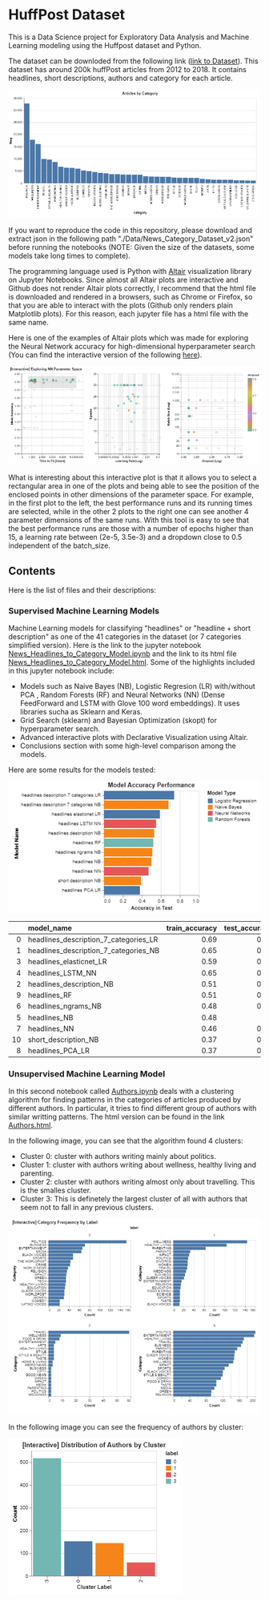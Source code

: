 # HuffPost Dataset

This is a Data Science project for Exploratory Data Analysis and Machine Learning modeling using the Huffpost dataset and Python. 

The dataset can be downloded from the following link ([link to Dataset](https://www.kaggle.com/rmisra/news-category-dataset)). This dataset has around 200k huffPost articles from 2012 to 2018. It contains headlines, short descriptions, authors and category for each article.

![Frequency by Category](./imgs/FreqByCategory.PNG)

If you want to reproduce the code in this repository, please download and extract json in the following path "./Data/News_Category_Dataset_v2.json" before running the notebooks (NOTE: Given the size of the datasets, some models take long times to complete).

The programming language used is Python with [Altair](https://altair-viz.github.io/) visualization library on Jupyter Notebooks. Since almost all Altair plots are interactive and Github does not render Altair plots correctly, I recommend that the html file is downloaded and rendered in a browsers, such as Chrome or Firefox, so that you are able to interact with the plots (Github only renders plain Matplotlib plots). For this reason, each jupyter file has a html file with the same name. 

Here is one of the examples of Altair plots which was made for exploring the Neural Network accuracy for high-dimensional hyperparameter search (You can find the interactive version of the following [here](https://github.com/sotomsa/HuffPostDataSet/blob/main/News_Headlines_to_Category_Model.html)).

![Neural Network High Dimensional Parameter Space Visualization](./imgs/NN_parameter_space.PNG)

What is interesting about this interactive plot is that it allows you to select a rectangular area in one of the plots and being able to see the position of the enclosed points in other dimensions of the parameter space. For example, in the first plot to the left, the best performance runs and its running times are selected, while in the other 2 plots to the right one can see another 4 parameter dimensions of the same runs. With this tool is easy to see that the best performance runs are those with a number of epochs higher than 15, a learning rate between (2e-5, 3.5e-3) and a dropdown close to 0.5 independent of the batch_size.

## Contents

Here is the list of files and their descriptions:

### Supervised Machine Learning Models

Machine Learning models for classifying "headlines" or "headline + short description" as one of the 41 categories in the dataset (or 7 categories simplified version). Here is the link to the jupyter notebook [News_Headlines_to_Category_Model.ipynb](https://github.com/sotomsa/HuffPostDataSet/blob/main/News_Headlines_to_Category_Model.ipynb) and the link to its html file [News_Headlines_to_Category_Model.html](https://github.com/sotomsa/HuffPostDataSet/blob/main/News_Headlines_to_Category_Model.html). Some of the highlights included in this jupyter notebook include:

- Models such as Naive Bayes (NB), Logistic Regresion (LR) with/without PCA , Random Forests (RF) and Neural Networks (NN) (Dense FeedForward and LSTM with Glove 100 word embeddings). It uses libraries sucha as Sklearn and Keras.
- Grid Search (sklearn) and Bayesian Optimization (skopt) for hyperparameter search.
- Advanced interactive plots with Declarative Visualization using Altair.
- Conclusions section with some high-level comparison among the models.

Here are some results for the models tested:

![Accuracy of the Models](./imgs/results.PNG)


|    | model_name                            |   train_accuracy |   test_accuracy |
|---:|:--------------------------------------|-----------------:|----------------:|
|  0 | headlines_description_7_categories_LR |             0.69 |            0.74 |
|  1 | headlines_description_7_categories_NB |             0.65 |            0.68 |
|  3 | headlines_elasticnet_LR               |             0.59 |            0.59 |
|  4 | headlines_LSTM_NN                     |             0.65 |            0.55 |
|  2 | headlines_description_NB              |             0.51 |            0.53 |
|  9 | headlines_RF                          |             0.51 |            0.52 |
|  6 | headlines_ngrams_NB                   |             0.48 |            0.51 |
|  5 | headlines_NB                          |             0.48 |            0.5  |
|  7 | headlines_NN                          |             0.46 |            0.47 |
| 10 | short_description_NB                  |             0.37 |            0.39 |
|  8 | headlines_PCA_LR                      |             0.37 |            0.38 |

### Unsupervised Machine Learning Model

In this second notebook called [Authors.ipynb](https://github.com/sotomsa/HuffPostDataSet/blob/main/Authors.ipynb) deals with a clustering algorithm for finding patterns in the categories of articles produced by different authors. In particular, it tries to find different group of authors with similar writting patterns. The html version can be found in the link [Authors.html](https://github.com/sotomsa/HuffPostDataSet/blob/main/News_Headlines_to_Category_Model.html).

In the following image, you can see that the algorithm found 4 clusters:

- Cluster 0: cluster with authors writing mainly about politics.
- Cluster 1: cluster with authors writing about wellness, healthy living and parenting.
- Cluster 2: cluster with authors writing almost only about travelling. This is the smalles cluster.
- Cluster 3: This is definetely the largest cluster of all with authors that seem not to fall in any previous clusters.

![Categories by Cluster](./imgs/categories_freq_by_cluster.PNG)

In the following image you can see the frequency of authors by cluster:

![Frequency by Cluster](./imgs/freq_by_cluster.PNG)